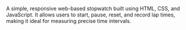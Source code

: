 A simple, responsive web-based stopwatch built using HTML, CSS, and JavaScript. 
It allows users to start, pause, reset, and record lap times, making it ideal for measuring precise time intervals.

